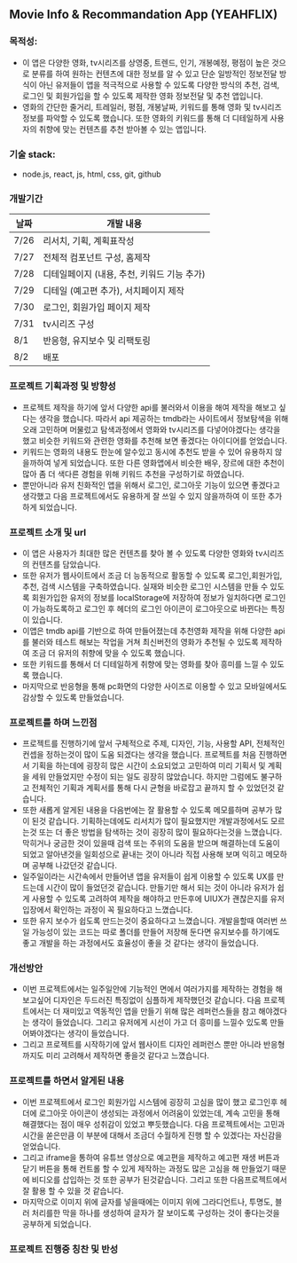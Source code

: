 ## Movie Info & Recommandation App (YEAHFLIX)

### 목적성:

- 이 앱은 다양한 영화, tv시리즈를 상영중, 트렌드, 인기, 개봉예정, 평점이 높은 것으로 분류를 하여 원하는 컨텐츠에 대한 정보를 알 수 있고 단순 일방적인 정보전달 방식이 아닌 유저들이 앱을 적극적으로 사용할 수 있도록 다양한 방식의 추천, 검색, 로그인 및 회원가입을 할 수 있도록 제작한 영화 정보전달 및 추천 앱입니다.
- 영화의 간단한 줄거리, 트레일러, 평점, 개봉날짜, 키워드를 통해 영화 및 tv시리즈 정보를 파악할 수 있도록 했습니다. 또한 영화의 키워드를 통해 더 디테일하게 사용자의 취향에 맞는 컨텐츠를 추천 받아볼 수 있는 앱입니다.

### 기술 stack:

- node.js, react, js, html, css, git, github

### 개발기간

| 날짜 | 개발 내용                                   |
| ---- | ------------------------------------------- |
| 7/26 | 리서치, 기획, 계획표작성                    |
| 7/27 | 전체적 컴포넌트 구성, 홈제작                |
| 7/28 | 디테일페이지 (내용, 추천, 키워드 기능 추가) |
| 7/29 | 디테일 (예고편 추가), 서치페이지 제작       |
| 7/30 | 로그인, 회원가입 페이지 제작                |
| 7/31 | tv시리즈 구성                               |
| 8/1  | 반응형, 유지보수 및 리팩토링                |
| 8/2  | 배포                                        |

### 프로젝트 기획과정 및 방향성

- 프로젝트 제작을 하기에 앞서 다양한 api를 불러와서 이용을 해여 제작을 해보고 싶다는 생각을 했습니다. 따라서 api 제공하는 tmdb라는 사이트에서 정보탐색을 위해 오래 고민하며 머물렀고 탐색과정에서 영화와 tv시리즈를 다넣어야겠다는 생각을 했고 비슷한 키워드와 관련한 영화를 추천해 보면 좋겠다는 아이디어를 얻었습니다.
- 키워드는 영화의 내용도 한눈에 알수있고 동시에 추천도 받을 수 있어 유용하지 않을까하여 넣게 되었습니다. 또한 다른 영화앱에서 비슷한 배우, 장르에 대한 추천이 많아 좀 더 색다른 경험을 위해 키워드 추천을 구성하기로 하였습니다.
- 뿐만아니라 유저 친화적인 앱을 위해서 로그인, 로그아웃 기능이 있으면 좋겠다고 생각했고 다음 프로젝트에서도 유용하게 잘 쓰일 수 있지 않을까하여 이 또한 추가하게 되었습니다.

### 프로젝트 소개 및 url

- 이 앱은 사용자가 최대한 많은 컨텐츠를 찾아 볼 수 있도록 다양한 영화와 tv시리즈의 컨텐츠를 담았습니다.
- 또한 유저가 웹사이트에서 조금 더 능동적으로 활동할 수 있도록 로그인,회원가입, 추천, 검색 시스템을 구축하였습니다. 실재와 비슷한 로그인 시스템을 만들 수 있도록 회원가입한 유저의 정보를 localStorage에 저장하여 정보가 일치하다면 로그인이 가능하도록하고 로그인 후 헤더의 로그인 아이콘이 로그아웃으로 바뀐다는 특징이 있습니다.
- 이앱은 tmdb api를 기반으로 하여 만들어졌는데 추천영화 제작을 위해 다양한 api를 불러와 테스트 해보는 작업을 거쳐 최신버전의 영화가 추천될 수 있도록 제작하여 조금 더 유저의 취향에 맞을 수 있도록 했습니다.
- 또한 키워드를 통해서 더 디테일하게 취향에 맞는 영화를 찾아 흥미를 느낄 수 있도록 했습니다.
- 마지막으로 반응형을 통해 pc화면의 다양한 사이즈로 이용할 수 있고 모바일에서도 감상할 수 있도록 만들었습니다.

### 프로젝트를 하며 느낀점

- 프로젝트를 진행하기에 앞서 구체적으로 주제, 디자인, 기능, 사용할 API, 전체적인 컨셉을 정하는것이 많이 도움 되겠다는 생각을 했습니다. 프로젝트를 처음 진행하면서 기획을 하는데에 굉장히 많은 시간이 소요되었고 고민하여 미리 기획서 및 계획을 세워 만들었지만 수정이 되는 일도 굉장히 많았습니다. 하지만 그럼에도 불구하고 전체적인 기획과 계획서를 통해 다시 균형을 바로잡고 끝까지 할 수 있었던것 같습니다.
- 또한 새롭게 알게된 내용을 다음번에는 잘 활용할 수 있도록 메모를하며 공부가 많이 된것 같습니다. 기획하는데에도 리서치가 많이 필요했지만 개발과정에서도 모르는것 또는 더 좋은 방법을 탐색하는 것이 굉장히 많이 필요하다는것을 느꼈습니다. 막히거나 궁금한 것이 있을때 검색 또는 주위의 도움을 받으며 해결하는데 도움이 되었고 알아낸것을 일회성으로 끝내는 것이 아니라 직접 사용해 보며 익히고 메모하며 공부해 나갔던것 같습니다.
- 일주일이라는 시간속에서 만들어낸 앱을 유저들이 쉽게 이용할 수 있도록 UX를 만드는데 시간이 많이 들었던것 같습니다. 만들기만 해서 되는 것이 아니라 유저가 쉽게 사용할 수 있도록 고려하여 제작을 해야하고 만든후에 UIUX가 괜찮은지를 유저입장에서 확인하는 과정이 꼭 필요하다고 느꼈습니다.
- 또한 유지 보수가 쉽도록 만드는것이 중요하다고 느꼈습니다. 개발을할때 여러번 쓰일 가능성이 있는 코드는 따로 폴더를 만들어 저장해 둔다면 유지보수를 하기에도 좋고 개발을 하는 과정에서도 효율성이 좋을 것 같다는 생각이 들었습니다.

### 개선방안

- 이번 프로젝트에서는 일주일안에 기능적인 면에서 여러가지를 제작하는 경험을 해보고싶어 디자인은 두드러진 특징없이 심플하게 제작했던것 같습니다. 다음 프로젝트에서는 더 재미있고 역동적인 앱을 만들기 위해 많은 레퍼런스들을 참고 해야겠다는 생각이 들었습니다. 그리고 유저에게 시선이 가고 더 흥미를 느낄수 있도록 만들어봐야겠다는 생각이 들었습니다.
- 그리고 프로젝트를 시작하기에 앞서 웹사이트 디자인 레퍼런스 뿐만 아니라 반응형까지도 미리 고려해서 제작하면 좋을것 같다고 느꼈습니다.

### 프로젝트를 하면서 알게된 내용

- 이번 프로젝트에서 로그인 회원가입 시스템에 굉장히 고심을 많이 했고 로그인후 헤더에 로그아웃 아이콘이 생성되는 과정에서 어려움이 있었는데, 계속 고민을 통해 해결했다는 점이 매우 성취감이 있었고 뿌듯했습니다. 다음 프로젝트에서는 고민과 시간을 쏟은만큼 이 부분에 대해서 조금더 수월하게 진행 할 수 있겠다는 자신감을 얻었습니다.
- 그리고 iframe을 통하여 유튜브 영상으로 예고편을 제작하고 예고편 재생 버튼과 닫기 버튼을 통해 컨트롤 할 수 있게 제작하는 과정도 많은 고심을 해 만들었기 때문에 비디오를 삽입하는 것 또한 공부가 된것같습니다. 그리고 또한 다음프로젝트에서 잘 활용 할 수 있을 것 같습니다.
- 마지막으로 이미지 위에 글자를 넣을때에는 이미지 위에 그라디언트나, 투명도, 블러 처리를한 막을 하나를 생성하여 글자가 잘 보이도록 구성하는 것이 좋다는것을 공부하게 되었습니다.

### 프로젝트 진행중 칭찬 및 반성
